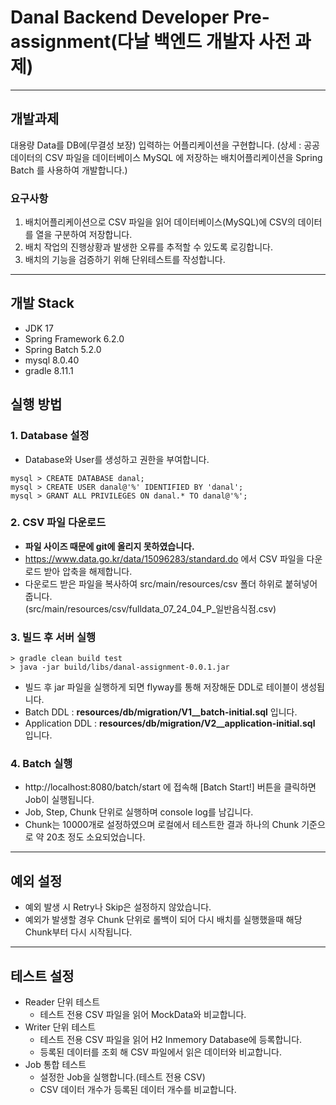 # Danal Backend Developer Pre-assignment(다날 백엔드 개발자 사전 과제)

---

## 개발과제
대용량 Data를 DB에(무결성 보장) 입력하는 어플리케이션을 구현합니다.
(상세 : 공공데이터의 CSV 파일을 데이터베이스 MySQL 에 저장하는 배치어플리케이션을 Spring Batch 를 사용하여 개발합니다.)

### 요구사항
1. 배치어플리케이션으로 CSV 파일을 읽어 데이터베이스(MySQL)에 CSV의 데이터를 열을 구분하여 저장합니다.
2. 배치 작업의 진행상황과 발생한 오류를 추적할 수 있도록 로깅합니다.
3. 배치의 기능을 검증하기 위해 단위테스트를 작성합니다.

---

## 개발 Stack
- JDK 17
- Spring Framework 6.2.0
- Spring Batch 5.2.0
- mysql 8.0.40
- gradle 8.11.1

## 실행 방법
### 1. Database 설정
- Database와 User를 생성하고 권한을 부여합니다.
```
mysql > CREATE DATABASE danal;
mysql > CREATE USER danal@'%' IDENTIFIED BY 'danal';
mysql > GRANT ALL PRIVILEGES ON danal.* TO danal@'%';
```
### 2. CSV 파일 다운로드
- **파일 사이즈 때문에 git에 올리지 못하였습니다.**
- https://www.data.go.kr/data/15096283/standard.do 에서 CSV 파일을 다운로드 받아 압축을 해제합니다.
- 다운로드 받은 파일을 복사하여 src/main/resources/csv 폴더 하위로 붙혀넣어 줍니다.<br/>
  (src/main/resources/csv/fulldata_07_24_04_P_일반음식점.csv)

### 3. 빌드 후 서버 실행
```
> gradle clean build test
> java -jar build/libs/danal-assignment-0.0.1.jar
```
- 빌드 후 jar 파일을 실행하게 되면 flyway를 통해 저장해둔 DDL로 테이블이 생성됩니다.
- Batch DDL : **resources/db/migration/V1__batch-initial.sql** 입니다.
- Application DDL : **resources/db/migration/V2__application-initial.sql** 입니다.

### 4. Batch 실행
- http://localhost:8080/batch/start 에 접속해 [Batch Start!] 버튼을 클릭하면 Job이 실행됩니다.
- Job, Step, Chunk 단위로 실행하며 console log를 남깁니다.
- Chunk는 10000개로 설정하였으며 로컬에서 테스트한 결과 하나의 Chunk 기준으로 약 20초 정도 소요되었습니다.

---

## 예외 설정
- 예외 발생 시 Retry나 Skip은 설정하지 않았습니다.
- 예외가 발생할 경우 Chunk 단위로 롤백이 되어 다시 배치를 실행했을때 해당 Chunk부터 다시 시작됩니다.

---

## 테스트 설정
- Reader 단위 테스트
  - 테스트 전용 CSV 파일을 읽어 MockData와 비교합니다.
- Writer 단위 테스트
  - 테스트 전용 CSV 파일을 읽어 H2 Inmemory Database에 등록합니다.
  - 등록된 데이터를 조회 해 CSV 파일에서 읽은 데이터와 비교합니다.
- Job 통합 테스트
  - 설정한 Job을 실행합니다.(테스트 전용 CSV)
  - CSV 데이터 개수가 등록된 데이터 개수를 비교합니다.
